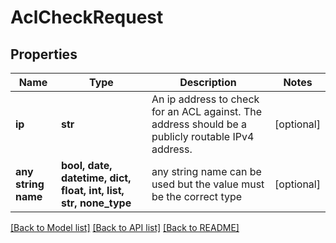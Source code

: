 # AclCheckRequest


## Properties
Name | Type | Description | Notes
------------ | ------------- | ------------- | -------------
**ip** | **str** | An ip address to check for an ACL against. The address should be a publicly routable IPv4 address. | [optional] 
**any string name** | **bool, date, datetime, dict, float, int, list, str, none_type** | any string name can be used but the value must be the correct type | [optional]

[[Back to Model list]](../README.md#documentation-for-models) [[Back to API list]](../README.md#documentation-for-api-endpoints) [[Back to README]](../README.md)


